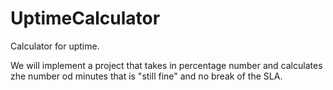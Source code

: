 # UptimeCalculator
Calculator for uptime.

We will implement a project that takes in percentage number and calculates zhe number od minutes that is "still fine"
and no break of the SLA.

